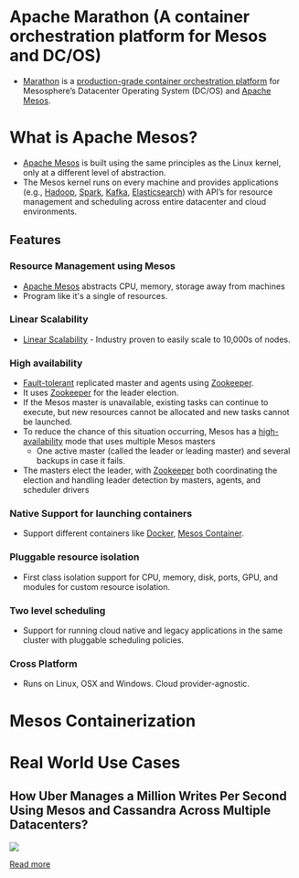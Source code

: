 # Apache Marathon (A container orchestration platform for Mesos and DC/OS)
- [Marathon](https://mesosphere.github.io/marathon/) is a [production-grade container orchestration platform](Readme.md) for Mesosphere’s Datacenter Operating System (DC/OS) and [Apache Mesos](https://mesos.apache.org/).

# What is Apache Mesos? 
- [Apache Mesos](https://mesos.apache.org/) is built using the same principles as the Linux kernel, only at a different level of abstraction. 
- The Mesos kernel runs on every machine and provides applications (e.g., [Hadoop](https://github.com/Anshul619/data-engineering/tree/main/ApacheHadoop), [Spark](https://github.com/Anshul619/data-engineering/tree/main/DataProcessing/ApacheSpark/Readme.md), [Kafka](https://github.com/Anshul619/HLD-System-Designs/blob/main/2_MessageBrokersEDA/Kafka/Readme.md), [Elasticsearch](https://github.com/Anshul619/HLD-System-Designs/blob/main/1_Databases/9_Search-Databases/ElasticSearch)) with API’s for resource management and scheduling across entire datacenter and cloud environments.

## Features

### Resource Management using Mesos
- [Apache Mesos](https://mesos.apache.org/) abstracts CPU, memory, storage away from machines
- Program like it's a single of resources.

### Linear Scalability
- [Linear Scalability](https://github.com/Anshul619/HLD-System-Designs/blob/main/1_Databases/3_Scalability-Techniques/Readme.md) - Industry proven to easily scale to 10,000s of nodes.

### High availability
- [Fault-tolerant](https://github.com/Anshul619/HLD-System-Designs/blob/main/5_HighAvailability/Readme.md) replicated master and agents using [Zookeeper](../5_ClusterCoordination/ApacheZookeeper.md).
- It uses [Zookeeper](../5_ClusterCoordination/ApacheZookeeper.md) for the leader election.
- If the Mesos master is unavailable, existing tasks can continue to execute, but new resources cannot be allocated and new tasks cannot be launched. 
- To reduce the chance of this situation occurring, Mesos has a [high-availability](https://github.com/Anshul619/HLD-System-Designs/blob/main/5_HighAvailability/Readme.md) mode that uses multiple Mesos masters
  - One active master (called the leader or leading master) and several backups in case it fails. 
- The masters elect the leader, with [Zookeeper](../5_ClusterCoordination/ApacheZookeeper.md) both coordinating the election and handling leader detection by masters, agents, and scheduler drivers

### Native Support for launching containers 
- Support different containers like [Docker](../1_Containers/Docker/Readme.md), [Mesos Container](#mesos-containerization).

### Pluggable resource isolation
- First class isolation support for CPU, memory, disk, ports, GPU, and modules for custom resource isolation.

### Two level scheduling
- Support for running cloud native and legacy applications in the same cluster with pluggable scheduling policies.

### Cross Platform
- Runs on Linux, OSX and Windows. Cloud provider-agnostic.

# Mesos Containerization

# Real World Use Cases

## How Uber Manages a Million Writes Per Second Using Mesos and Cassandra Across Multiple Datacenters?

![](https://github.com/Anshul619/Tech-Stacks-Live-Apps/tree/main/Uber/UberCasandraMesos/assets/uber-casandra-mesos.png)

[Read more](https://github.com/Anshul619/Tech-Stacks-Live-Apps/tree/main/Uber/UberCasandraMesos/Readme.md)